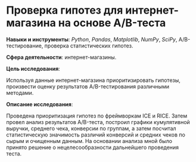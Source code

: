 # Проверка гипотез для интернет-магазина на основе A/B-теста

**Навыки и инструменты**: *Python*, *Pandas*, *Matplotlib*, *NumPy*, *SciPy*, A/B-тестирование, проверка статистических гипотез.

**Сфера деятельности**: интернет-магазины.

**Цель исследования**: 

Используя данные интернет-магазина приоритизировать гипотезы, произвести оценку результатов A/B-тестирования различными методами.

**Описание исследования**: 

Проведена приоритизация гипотез по фреймворкам ICE и RICE. Затем провел анализ
результатов A/B-теста, построил графики кумулятивной выручки, среднего чека,
конверсии по группам, а затем посчитал статистическую значимость различий конверсий
и средних чеков по сырым и очищенным данным. На основании анализа мной было
принято решение о нецелесообразности дальнейшего проведения теста.
